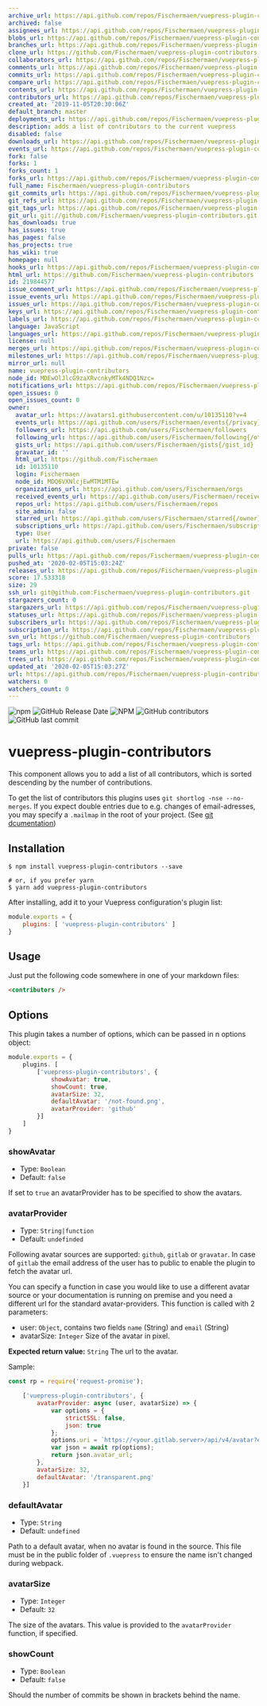 ```yaml
---
archive_url: https://api.github.com/repos/Fischermaen/vuepress-plugin-contributors/{archive_format}{/ref}
archived: false
assignees_url: https://api.github.com/repos/Fischermaen/vuepress-plugin-contributors/assignees{/user}
blobs_url: https://api.github.com/repos/Fischermaen/vuepress-plugin-contributors/git/blobs{/sha}
branches_url: https://api.github.com/repos/Fischermaen/vuepress-plugin-contributors/branches{/branch}
clone_url: https://github.com/Fischermaen/vuepress-plugin-contributors.git
collaborators_url: https://api.github.com/repos/Fischermaen/vuepress-plugin-contributors/collaborators{/collaborator}
comments_url: https://api.github.com/repos/Fischermaen/vuepress-plugin-contributors/comments{/number}
commits_url: https://api.github.com/repos/Fischermaen/vuepress-plugin-contributors/commits{/sha}
compare_url: https://api.github.com/repos/Fischermaen/vuepress-plugin-contributors/compare/{base}...{head}
contents_url: https://api.github.com/repos/Fischermaen/vuepress-plugin-contributors/contents/{+path}
contributors_url: https://api.github.com/repos/Fischermaen/vuepress-plugin-contributors/contributors
created_at: '2019-11-05T20:30:06Z'
default_branch: master
deployments_url: https://api.github.com/repos/Fischermaen/vuepress-plugin-contributors/deployments
description: adds a list of contributors to the current vuepress
disabled: false
downloads_url: https://api.github.com/repos/Fischermaen/vuepress-plugin-contributors/downloads
events_url: https://api.github.com/repos/Fischermaen/vuepress-plugin-contributors/events
fork: false
forks: 1
forks_count: 1
forks_url: https://api.github.com/repos/Fischermaen/vuepress-plugin-contributors/forks
full_name: Fischermaen/vuepress-plugin-contributors
git_commits_url: https://api.github.com/repos/Fischermaen/vuepress-plugin-contributors/git/commits{/sha}
git_refs_url: https://api.github.com/repos/Fischermaen/vuepress-plugin-contributors/git/refs{/sha}
git_tags_url: https://api.github.com/repos/Fischermaen/vuepress-plugin-contributors/git/tags{/sha}
git_url: git://github.com/Fischermaen/vuepress-plugin-contributors.git
has_downloads: true
has_issues: true
has_pages: false
has_projects: true
has_wiki: true
homepage: null
hooks_url: https://api.github.com/repos/Fischermaen/vuepress-plugin-contributors/hooks
html_url: https://github.com/Fischermaen/vuepress-plugin-contributors
id: 219844577
issue_comment_url: https://api.github.com/repos/Fischermaen/vuepress-plugin-contributors/issues/comments{/number}
issue_events_url: https://api.github.com/repos/Fischermaen/vuepress-plugin-contributors/issues/events{/number}
issues_url: https://api.github.com/repos/Fischermaen/vuepress-plugin-contributors/issues{/number}
keys_url: https://api.github.com/repos/Fischermaen/vuepress-plugin-contributors/keys{/key_id}
labels_url: https://api.github.com/repos/Fischermaen/vuepress-plugin-contributors/labels{/name}
language: JavaScript
languages_url: https://api.github.com/repos/Fischermaen/vuepress-plugin-contributors/languages
license: null
merges_url: https://api.github.com/repos/Fischermaen/vuepress-plugin-contributors/merges
milestones_url: https://api.github.com/repos/Fischermaen/vuepress-plugin-contributors/milestones{/number}
mirror_url: null
name: vuepress-plugin-contributors
node_id: MDEwOlJlcG9zaXRvcnkyMTk4NDQ1Nzc=
notifications_url: https://api.github.com/repos/Fischermaen/vuepress-plugin-contributors/notifications{?since,all,participating}
open_issues: 0
open_issues_count: 0
owner:
  avatar_url: https://avatars1.githubusercontent.com/u/10135110?v=4
  events_url: https://api.github.com/users/Fischermaen/events{/privacy}
  followers_url: https://api.github.com/users/Fischermaen/followers
  following_url: https://api.github.com/users/Fischermaen/following{/other_user}
  gists_url: https://api.github.com/users/Fischermaen/gists{/gist_id}
  gravatar_id: ''
  html_url: https://github.com/Fischermaen
  id: 10135110
  login: Fischermaen
  node_id: MDQ6VXNlcjEwMTM1MTEw
  organizations_url: https://api.github.com/users/Fischermaen/orgs
  received_events_url: https://api.github.com/users/Fischermaen/received_events
  repos_url: https://api.github.com/users/Fischermaen/repos
  site_admin: false
  starred_url: https://api.github.com/users/Fischermaen/starred{/owner}{/repo}
  subscriptions_url: https://api.github.com/users/Fischermaen/subscriptions
  type: User
  url: https://api.github.com/users/Fischermaen
private: false
pulls_url: https://api.github.com/repos/Fischermaen/vuepress-plugin-contributors/pulls{/number}
pushed_at: '2020-02-05T15:03:24Z'
releases_url: https://api.github.com/repos/Fischermaen/vuepress-plugin-contributors/releases{/id}
score: 17.533318
size: 29
ssh_url: git@github.com:Fischermaen/vuepress-plugin-contributors.git
stargazers_count: 0
stargazers_url: https://api.github.com/repos/Fischermaen/vuepress-plugin-contributors/stargazers
statuses_url: https://api.github.com/repos/Fischermaen/vuepress-plugin-contributors/statuses/{sha}
subscribers_url: https://api.github.com/repos/Fischermaen/vuepress-plugin-contributors/subscribers
subscription_url: https://api.github.com/repos/Fischermaen/vuepress-plugin-contributors/subscription
svn_url: https://github.com/Fischermaen/vuepress-plugin-contributors
tags_url: https://api.github.com/repos/Fischermaen/vuepress-plugin-contributors/tags
teams_url: https://api.github.com/repos/Fischermaen/vuepress-plugin-contributors/teams
trees_url: https://api.github.com/repos/Fischermaen/vuepress-plugin-contributors/git/trees{/sha}
updated_at: '2020-02-05T15:03:27Z'
url: https://api.github.com/repos/Fischermaen/vuepress-plugin-contributors
watchers: 0
watchers_count: 0
---
```


![npm](https://img.shields.io/npm/v/vuepress-plugin-contributors) ![GitHub Release Date](https://img.shields.io/github/release-date/Fischermaen/vuepress-plugin-contributors) ![NPM](https://img.shields.io/npm/l/vuepress-plugin-contributors)  ![GitHub contributors](https://img.shields.io/github/contributors/Fischermaen/vuepress-plugin-contributors)  ![GitHub last commit](https://img.shields.io/github/last-commit/Fischermaen/vuepress-plugin-contributors)

# vuepress-plugin-contributors
This component allows you to add a list of all contributors, which is sorted descending by the number of contributions.

To get the list of contributors this plugins uses `git shortlog -nse --no-merges`. If you expect double entries due to e.g. changes of email-adresses, you may specify a `.mailmap` in the root of your project. (See [git dcumentation](https://git-scm.com/docs/git-shortlog))

## Installation
```shell
$ npm install vuepress-plugin-contributors --save

# or, if you prefer yarn
$ yarn add vuepress-plugin-contributors
```

After installing, add it to your Vuepress configuration's plugin list:

```js
module.exports = {
    plugins: [ 'vuepress-plugin-contributors' ]
}
```

## Usage

Just put the following code somewhere in one of your markdown files: 

```markdown
<contributors />
```

## Options

This plugin takes a number of options, which can be passed in n options object:

```js
module.exports = {
    plugins. [
        ['vuepress-plugin-contributors', {
            showAvatar: true,
            showCount: true,
            avatarSize: 32,
            defaultAvatar: '/not-found.png', 
            avatarProvider: 'github'
        }]
    ]
}
```

### showAvatar

- Type: `Boolean`
- Default: `false`

If set to `true` an avatarProvider has to be specified to show the avatars.

### avatarProvider

- Type: `String|function`
- Default: `undefinded`

Following avatar sources are supported: `github`, `gitlab` or `gravatar`. In case of `gitlab` the email address of the user has to public to enable the plugin to fetch the avatar url.

You can specify a function in case you would like to use a different avatar source or your documentation is running on premise and you need a different url for the standard avatar-providers. This function is called with 2 parameters:

- user: `Object`, contains two fields `name` (String) and `email` (String)
- avatarSize: `Integer` Size of the avatar in pixel.

**Expected return value:** `String` The url to the avatar.

Sample:

```js
const rp = require('request-promise');

    ['vuepress-plugin-contributors', {
        avatarProvider: async (user, avatarSize) => {
            var options = {
                strictSSL: false,
                json: true
            };
            options.uri = `https://<your.gitlab.server>/api/v4/avatar?email=${user.email}&size=${avatarSize}`;
            var json = await rp(options);
            return json.avatar_url;
        },
        avatarSize: 32,
        defaultAvatar: '/transparent.png'
    }]
```
### defaultAvatar

- Type: `String`
- Default: `undefined`

Path to a default avatar, when no avatar is found in the source. This file must be in the public folder of `.vuepress` to ensure the name isn't changed during webpack.

### avatarSize

- Type: `Integer`
- Default: `32`

The size of the avatars. This value is provided to the `avatarProvider` function, if specified.

### showCount

- Type: `Boolean`
- Default: `false`

Should the number of commits be shown in brackets behind the name.
